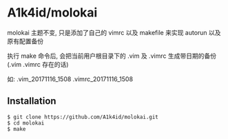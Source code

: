 # A1k4id/molokai


molokai 主题不变, 只是添加了自己的 vimrc 以及 makefile 来实现 autorun 以及原有配置备份

执行 make 命令后, 会把当前用户根目录下的 .vim 及 .vimrc 生成带日期的备份(.vim .vimrc 存在的话)

如: .vim_20171116_1508 .vimrc_20171116_1508


## Installation


```
$ git clone https://github.com/A1k4id/molokai.git
$ cd molokai
$ make
```
